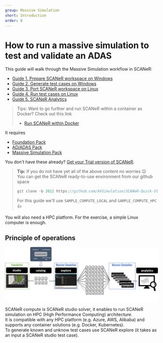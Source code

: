 ```yaml
---
group: Massive Simulation
short: Introduction
order: 0
---
```


# How to run a massive simulation to test and validate an ADAS

This guide will walk through the Massive Simulation workflow in SCANeR:
* [Guide 1. Prepare SCANeR workspace on Windows](HT_Prepare_SCANeR_workspace_under_Windows.md)
* [Guide 2. Generate test cases on Windows](HT_Generate_test_cases.md)
* [Guide 3. Port SCANeR workspace on Linux](HT_Port_SCANeR_workspace_under_Linux.md)
* [Guide 4. Run test cases on Linux](HT_Validate_test_cases_under_Linux.md)
* [Guide 5. SCANeR Analytics](HT_Analytics.md)  

> Tips: Want to go further and run SCANeR within a container as Docker? Check out this link  
> * [Run SCANeR within Docker](HT_Docker_build_run.md)  

It requires
* [Foundation Pack](https://www.avsimulation.com/pack-foundation/)
* [AD/ADAS Pack](https://www.avsimulation.com/pack-ad-adas/)
* [Massive Simulation Pack](https://www.avsimulation.com/pack-massive-simulation/)

You don't have these already? [Get your Trial version of SCANeR](https://www.avsimulation.com/free-download/).

> **Tip:** If you do not have yet all of the above content no worries 😉  
> You can get the SCANeR ready-to-use environment from our github space
> ```C
> git clone -b 2022 https://github.com/AVSimulation/SCANeR-Quick-Starts.git
> ```
> For this guide we'll use `SAMPLE_COMPUTE_LOCAL` and `SAMPLE_COMPUTE_HPC` :thumbsup:

You will also need a HPC platform. For the exercise, a simple Linux computer is enough.

## Principle of operations

![](./assets/SCANeRProducts1.png "SCANeR Products")

SCANeR compute is SCANeR studio solver, it enables to run SCANeR simulation on HPC (High Performance Computing) architecture.  
It is compatible with any HPC platform (e.g. Azure, AWS, Alibaba) and supports any container solutions (e.g. Docker, Kubernetes).  
To generate known and unknow test cases use SCANeR explore (it takes as an input a SCANeR studio test case).
